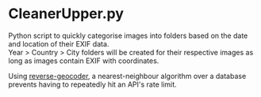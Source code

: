 # CleanerUpper.py
Python script to quickly categorise images into folders based on the date and location of their EXIF data.<br>
Year > Country > City folders will be created for their respective images as long as images contain EXIF with coordinates.

Using [reverse-geocoder](https://github.com/thampiman/reverse-geocoder), a nearest-neighbour algorithm over a database prevents having to repeatedly hit an API's rate limit. 
